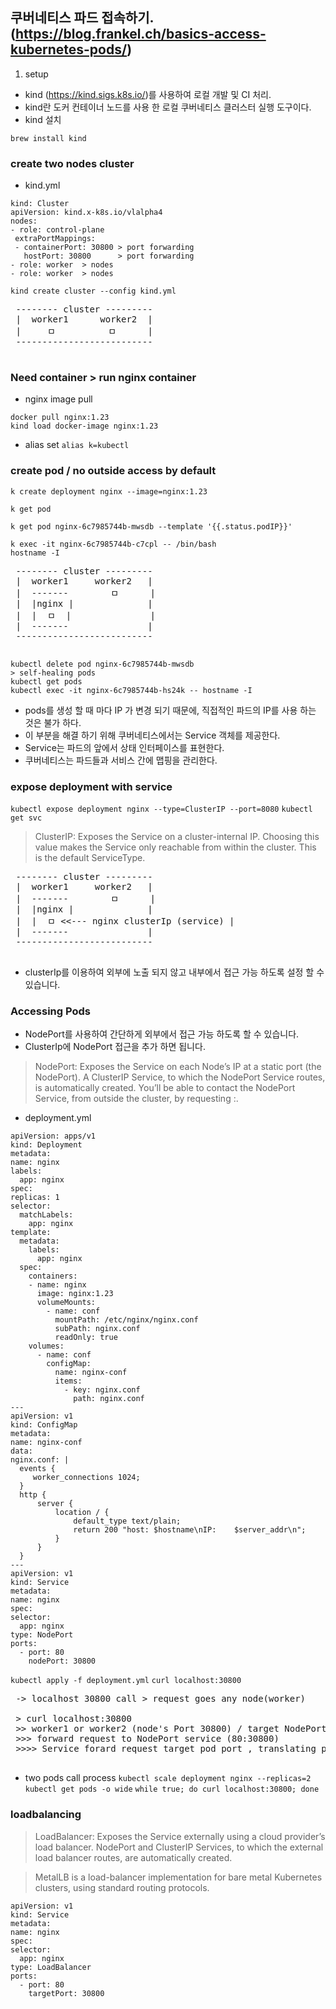 ## 쿠버네티스 파드 접속하기. (https://blog.frankel.ch/basics-access-kubernetes-pods/)

1. setup
  - kind (https://kind.sigs.k8s.io/)를 사용하여 로컬 개발 및 CI 처리.
  - kind란 도커 컨테이너 노드를 사용 한 로컬 쿠버네티스 클러스터 실행 도구이다.
  - kind 설치

 `brew install kind`
 
### create two nodes cluster

- kind.yml
 ```
kind: Cluster
apiVersion: kind.x-k8s.io/vlalpha4
nodes:
- role: control-plane
  extraPortMappings:
  - containerPort: 30800 > port forwarding
    hostPort: 30800      > port forwarding
- role: worker  > nodes
- role: worker  > nodes
 ```
 
 `kind create cluster --config kind.yml`
 
 <pre>
 -------- cluster ---------
 |  worker1      worker2  |
 |     ㅁ          ㅁ      |
 -------------------------- 
 </pre>
 
 ### Need container > run nginx container
 - nginx image pull
```
docker pull nginx:1.23
kind load docker-image nginx:1.23
```
- alias set
`alias k=kubectl`

### create pod / no outside access by default

`k create deployment nginx --image=nginx:1.23`

`k get pod`

`k get pod nginx-6c7985744b-mwsdb --template '{{.status.podIP}}'`

```
k exec -it nginx-6c7985744b-c7cpl -- /bin/bash
hostname -I
```

<pre>
 -------- cluster ---------
 |  worker1     worker2   |
 |  -------        ㅁ      |
 |  |nginx |              |
 |  |  ㅁ  |               |
 |  -------               |
 --------------------------
 </pre>
 
 ```
kubectl delete pod nginx-6c7985744b-mwsdb
> self-healing pods
kubectl get pods
kubectl exec -it nginx-6c7985744b-hs24k -- hostname -I
 ```
 
 - pods를 생성 할 때 마다 IP 가 변경 되기 때문에, 직접적인 파드의 IP를 사용 하는 것은 불가 하다.
 - 이 부분을 해결 하기 위해 쿠버네티스에서는 Service 객체를 제공한다.
 - Service는 파드의 앞에서 상태 인터페이스를 표현한다.
 - 쿠버네티스는 파드들과 서비스 간에 맵핑을 관리한다.
### expose deployment with service
`kubectl expose deployment nginx --type=ClusterIP --port=8080`
`kubectl get svc`

> ClusterIP: Exposes the Service on a cluster-internal IP. 
> Choosing this value makes the Service only reachable from within the cluster.
> This is the default ServiceType.

<pre>
 -------- cluster ---------
 |  worker1     worker2   |
 |  -------        ㅁ      |
 |  |nginx |              |
 |  |  ㅁ <<--- nginx clusterIp (service) |
 |  -------               |
 --------------------------
 </pre>

  - clusterIp를 이용하여 외부에 노출 되지 않고 내부에서 접근 가능 하도록 설정 할 수 있습니다.

### Accessing Pods
  - NodePort를 사용하여 간단하게 외부에서 접근 가능 하도록 할 수 있습니다.
  - ClusterIp에 NodePort 접근을 추가 하면 됩니다.

> NodePort: Exposes the Service on each Node’s IP at a static port (the NodePort).
A ClusterIP Service, to which the NodePort Service routes, is automatically created. 
You’ll be able to contact the NodePort Service, from outside the cluster, by requesting <NodeIP>:<NodePort>.
  
  - deployment.yml
  ```
  apiVersion: apps/v1
kind: Deployment
metadata:
  name: nginx
  labels:
    app: nginx
spec:
  replicas: 1
  selector:
    matchLabels:
      app: nginx
  template:
    metadata:
      labels:
        app: nginx
    spec:
      containers:
      - name: nginx
        image: nginx:1.23
        volumeMounts:
          - name: conf
            mountPath: /etc/nginx/nginx.conf
            subPath: nginx.conf
            readOnly: true
      volumes:
        - name: conf
          configMap:
            name: nginx-conf
            items:
              - key: nginx.conf
                path: nginx.conf
---
apiVersion: v1
kind: ConfigMap
metadata:
  name: nginx-conf
data:
  nginx.conf: |
    events {
       worker_connections 1024;
    }
    http {
        server {
            location / {
                default_type text/plain;
                return 200 "host: $hostname\nIP:    $server_addr\n";
            }
        }
    }
---
apiVersion: v1
kind: Service
metadata:
  name: nginx
spec:
  selector:
    app: nginx
  type: NodePort
  ports:
    - port: 80
      nodePort: 30800
  ```
  
  `kubectl apply -f deployment.yml`
  `curl localhost:30800`
  
 <pre>
 -> localhost 30800 call > request goes any node(worker)
 
 > curl localhost:30800
 >> worker1 or worker2 (node's Port 30800) / target NodePort Service 80:30800 /
 >>> forward request to NodePort service (80:30800)
 >>>> Service forard request target pod port , translating port from 30800 to 80
 </pre>
  
  - two pods call process
  `kubectl scale deployment nginx --replicas=2`
  `kubectl get pods -o wide`
  `while true; do curl localhost:30800; done`
  
  ### loadbalancing
  >LoadBalancer: Exposes the Service externally using a cloud provider’s load balancer.
  NodePort and ClusterIP Services, to which the external load balancer routes, are automatically created.
 
  >MetalLB is a load-balancer implementation for bare metal Kubernetes clusters, using standard routing protocols.
  
  ```
  apiVersion: v1
kind: Service
metadata:
  name: nginx
spec:
  selector:
    app: nginx
  type: LoadBalancer
  ports:
    - port: 80
      targetPort: 30800
  ```
